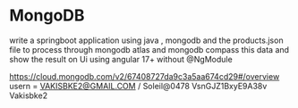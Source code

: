 # MongoDB

write a springboot application using java , mongodb and the products.json file to process through mongodb atlas and mongodb compass this data and show the result on Ui using angular 17+ without @NgModule

https://cloud.mongodb.com/v2/67408727da9c3a5aa674cd29#/overview
usern = VAKISBKE2@GMAIL.COM / Soleil@0478
VsnGJZ1BxyE9A38v Vakisbke2



